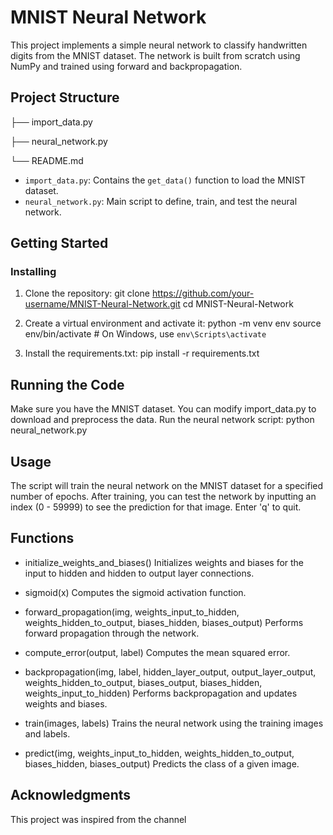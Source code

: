 # MNIST Neural Network

This project implements a simple neural network to classify handwritten digits from the MNIST dataset. The network is built from scratch using NumPy and trained using forward and backpropagation.

## Project Structure
├── import_data.py

├── neural_network.py

└── README.md


- `import_data.py`: Contains the `get_data()` function to load the MNIST dataset.
- `neural_network.py`: Main script to define, train, and test the neural network.

## Getting Started

### Installing
1. Clone the repository:
   git clone https://github.com/your-username/MNIST-Neural-Network.git
   cd MNIST-Neural-Network

2. Create a virtual environment and activate it:
   python -m venv env
   source env/bin/activate   # On Windows, use `env\Scripts\activate`

3. Install the requirements.txt:
   pip install -r requirements.txt

## Running the Code
Make sure you have the MNIST dataset. You can modify import_data.py to download and preprocess the data.
Run the neural network script: python neural_network.py

## Usage
The script will train the neural network on the MNIST dataset for a specified number of epochs.
After training, you can test the network by inputting an index (0 - 59999) to see the prediction for that image. Enter 'q' to quit.

## Functions
- initialize_weights_and_biases()
  Initializes weights and biases for the input to hidden and hidden to output layer connections.

- sigmoid(x)
  Computes the sigmoid activation function.

- forward_propagation(img, weights_input_to_hidden, weights_hidden_to_output, biases_hidden, biases_output)
  Performs forward propagation through the network.

- compute_error(output, label)
  Computes the mean squared error.

- backpropagation(img, label, hidden_layer_output, output_layer_output, weights_hidden_to_output, biases_output, biases_hidden, weights_input_to_hidden)
  Performs backpropagation and updates weights and biases.

- train(images, labels)
  Trains the neural network using the training images and labels.

- predict(img, weights_input_to_hidden, weights_hidden_to_output, biases_hidden, biases_output)
  Predicts the class of a given image.

## Acknowledgments
This project was inspired from the channel
   
   



